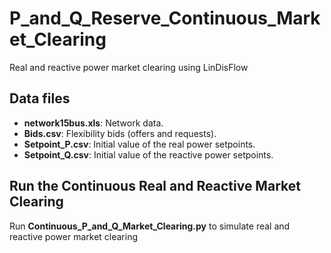 # P_and_Q_Reserve_Continuous_Market_Clearing
Real and reactive power market clearing using LinDisFlow

## Data files
 * **network15bus.xls**: Network data.
 * **Bids.csv**: Flexibility bids (offers and requests).
 * **Setpoint_P.csv**: Initial value of the real power setpoints.
 * **Setpoint_Q.csv**: Initial value of the reactive power setpoints.

## Run the Continuous Real and Reactive Market Clearing
Run **Continuous_P_and_Q_Market_Clearing.py** to simulate real and reactive power market clearing
